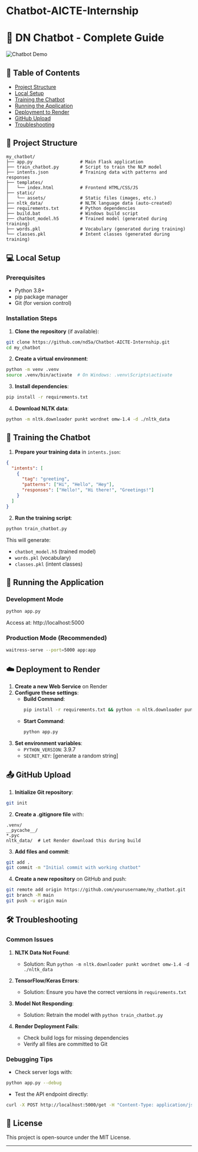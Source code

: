 # Chatbot-AICTE-Internship
# 🤖 DN Chatbot - Complete Guide

![Chatbot Demo](https://dn-chatbot-py.onrender.com/)

## 📝 Table of Contents
- [Project Structure](#-project-structure)
- [Local Setup](#-local-setup)
- [Training the Chatbot](#-training-the-chatbot)
- [Running the Application](#-running-the-application)
- [Deployment to Render](#-deployment-to-render)
- [GitHub Upload](#-github-upload)
- [Troubleshooting](#-troubleshooting)

## 📁 Project Structure

```
my_chatbot/
├── app.py                  # Main Flask application
├── train_chatbot.py        # Script to train the NLP model
├── intents.json            # Training data with patterns and responses
├── templates/
│   └── index.html          # Frontend HTML/CSS/JS
├── static/
│   └── assets/             # Static files (images, etc.)
├── nltk_data/              # NLTK language data (auto-created)
├── requirements.txt        # Python dependencies
├── build.bat               # Windows build script
├── chatbot_model.h5        # Trained model (generated during training)
├── words.pkl               # Vocabulary (generated during training)
└── classes.pkl             # Intent classes (generated during training)
```

## 💻 Local Setup

### Prerequisites
- Python 3.8+
- pip package manager
- Git (for version control)

### Installation Steps

1. **Clone the repository** (if available):
```bash
git clone https://github.com/nd5a/Chatbot-AICTE-Internship.git
cd my_chatbot
```

2. **Create a virtual environment**:
```bash
python -m venv .venv
source .venv/bin/activate  # On Windows: .venv\Scripts\activate
```

3. **Install dependencies**:
```bash
pip install -r requirements.txt
```

4. **Download NLTK data**:
```bash
python -m nltk.downloader punkt wordnet omw-1.4 -d ./nltk_data
```

## 🤖 Training the Chatbot

1. **Prepare your training data** in `intents.json`:
```json
{
  "intents": [
    {
      "tag": "greeting",
      "patterns": ["Hi", "Hello", "Hey"],
      "responses": ["Hello!", "Hi there!", "Greetings!"]
    }
  ]
}
```

2. **Run the training script**:
```bash
python train_chatbot.py
```

This will generate:
- `chatbot_model.h5` (trained model)
- `words.pkl` (vocabulary)
- `classes.pkl` (intent classes)

## 🚀 Running the Application

### Development Mode
```bash
python app.py
```
Access at: http://localhost:5000

### Production Mode (Recommended)
```bash
waitress-serve --port=5000 app:app
```

## ☁️ Deployment to Render

1. **Create a new Web Service** on Render
2. **Configure these settings**:
   - **Build Command**:
     ```bash
     pip install -r requirements.txt && python -m nltk.downloader punkt wordnet omw-1.4 -d ./nltk_data && python train_chatbot.py
     ```
   - **Start Command**:
     ```bash
     python app.py
     ```
3. **Set environment variables**:
   - `PYTHON_VERSION`: 3.9.7
   - `SECRET_KEY`: [generate a random string]

## 📤 GitHub Upload

1. **Initialize Git repository**:
```bash
git init
```

2. **Create a .gitignore file** with:
```
.venv/
__pycache__/
*.pyc
nltk_data/  # Let Render download this during build
```

3. **Add files and commit**:
```bash
git add .
git commit -m "Initial commit with working chatbot"
```

4. **Create a new repository** on GitHub and push:
```bash
git remote add origin https://github.com/yourusername/my_chatbot.git
git branch -M main
git push -u origin main
```

## 🛠 Troubleshooting

### Common Issues

1. **NLTK Data Not Found**:
   - Solution: Run `python -m nltk.downloader punkt wordnet omw-1.4 -d ./nltk_data`

2. **TensorFlow/Keras Errors**:
   - Solution: Ensure you have the correct versions in `requirements.txt`

3. **Model Not Responding**:
   - Solution: Retrain the model with `python train_chatbot.py`

4. **Render Deployment Fails**:
   - Check build logs for missing dependencies
   - Verify all files are committed to Git

### Debugging Tips

- Check server logs with:
```bash
python app.py --debug
```

- Test the API endpoint directly:
```bash
curl -X POST http://localhost:5000/get -H "Content-Type: application/json" -d '{"message":"hello"}'
```

## 📜 License
This project is open-source under the MIT License.

---
